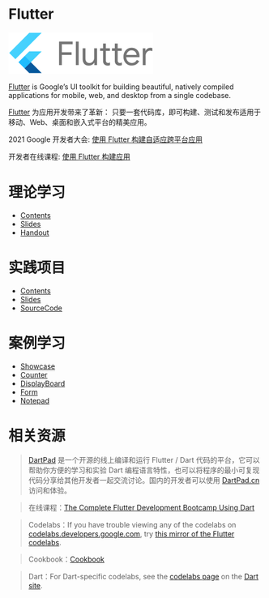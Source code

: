 # Flutter

![logo](flutter-lockup.png)


[Flutter](https://flutter.dev/) is Google’s UI toolkit for building beautiful, natively compiled applications for mobile, web, and desktop from a single codebase.

[Flutter](https://flutter.cn/) 为应用开发带来了革新： 只要一套代码库，即可构建、测试和发布适用于移动、Web、桌面和嵌入式平台的精美应用。

2021 Google 开发者大会: [使用 Flutter 构建自适应跨平台应用](https://v.qq.com/x/cover/mzc00200nzlfkhe/f0041nmx1l2.html)

开发者在线课程: [使用 Flutter 构建应用](https://developers.google.cn/learn/pathways/intro-to-flutter?hl=zh_cn)

# 理论学习
- [Contents](https://f.nkugame.com/#/lecture)
- [Slides](https://github.com/walkman617/Flutter2/tree/main/Lecture)
- [Handout](https://github.com/walkman617/Flutter2/tree/main/Handout)

# 实践项目
- [Contents](https://f.nkugame.com/#/practice)
- [Slides](https://github.com/walkman617/Flutter2/tree/main/Practice)
- [SourceCode](https://github.com/walkman617/Flutter2/tree/main/SourceCode)

# 案例学习
- [Showcase](https://f.nkugame.com/#/showcase)
- [Counter](https://f.nkugame.com/FlutterCase/counter/)
- [DisplayBoard](https://f.nkugame.com/FlutterCase/displayboard/)
- [Form](https://f.nkugame.com/FlutterCase/form/)
- [Notepad](https://f.nkugame.com/FlutterCase/notepad/)

# 相关资源
> [DartPad](https://dartpad.dev/) 是一个开源的线上编译和运行 Flutter / Dart 代码的平台，它可以帮助你方便的学习和实验 Dart 编程语言特性，也可以将程序的最小可复现代码分享给其他开发者一起交流讨论。国内的开发者可以使用 [DartPad.cn](https://dartpad.cn/) 访问和体验。

> 在线课程：[The Complete Flutter Development Bootcamp Using Dart](https://www.appbrewery.co/p/flutter-development-bootcamp-with-dart)

> Codelabs：If you have trouble viewing any of the codelabs on [codelabs.developers.google.com](https://codelabs.developers.google.com/), try [this mirror of the Flutter codelabs](https://codelabs.flutter-io.cn/).

> Cookbook：[Cookbook](https://flutter.dev/docs/cookbook)

> Dart：For Dart-specific codelabs, see the [codelabs page](https://dart.dev/codelabs) on the [Dart site](https://dart.dev/).
